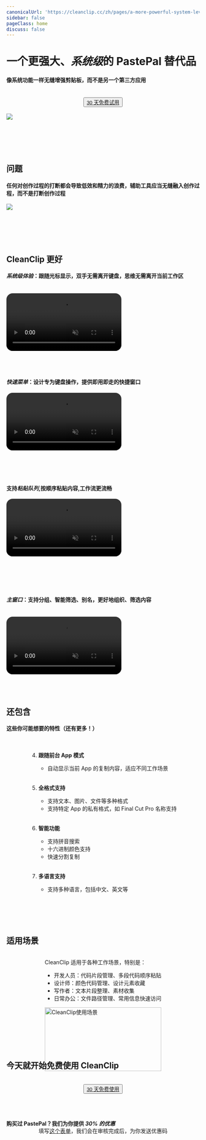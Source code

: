```yaml
---
canonicalUrl: 'https://cleanclip.cc/zh/pages/a-more-powerful-system-level-alternative-to-pastepal'
sidebar: false
pageClass: home
discuss: false
---
```


<div class="present-home">

# 一个更强大、<em>系统级<span class="underline underline-12px"></span></em>的 PastePal 替代品

#### 像系统功能一样无缝增强剪贴板，而不是另一个第三方应用

<br/>

<div style="display: flex; justify-content: center;">
  <div style="text-align: center">
    <button type="button" class="ant-btn ant-btn-primary ant-btn-round ant-btn-lg" style="">
      <a href="https://clip-purchase.macaify.com">
                    30 天免费试用
      </a>
    </button>
  </div>
</div>

<br/>

<img src="/images/cleanclip-vs-paste.webp" class="img-fullwidth" />

<br/><br/><br/><br/>

## 问题
#### 任何对创作过程的打断都会导致低效和精力的浪费，辅助工具应当无缝融入创作过程，而不是打断创作过程

<img src="/images/immersive.png" class="img-fullwidth" />

<br/><br/><br/><br/>

## CleanClip 更好

#### <em>系统级体验<span class="underline underline-5px"></span></em>：跟随光标显示，双手无需离开键盘，思维无需离开当前工作区

<br/>

<video autoplay muted loop>
    <source src="/videos/followcursor16x9.mp4" type="video/mp4">
    <iframe src="/videos/followcursor16x9.mp4" scrolling="no" border="0" frameborder="0" allow="autoplay; encrypted-media" allowfullscreen></iframe>
</video>
<br/><br/><br/><br/>


#### <em>快速菜单<span class="underline underline-5px"></span></em>：设计专为键盘操作，提供即用即走的快捷窗口

<div class="rounded-video">
  <video autoplay muted loop>
      <source src="/videos/quickuse.mp4" type="video/mp4">
      <iframe src="/videos/quickuse.mp4" scrolling="no" border="0" frameborder="0" allow="autoplay; encrypted-media" allowfullscreen></iframe>
  </video>
</div>
<br/><br/><br/><br/>

#### 支持<em>粘贴队列<span class="underline underline-5px"></span></em>,按顺序粘贴内容,工作流更流畅
<video autoplay muted loop>
    <source src="/videos/pastestack-split.mp4" type="video/mp4">
    <iframe src="/videos/pastestack-split.mp4" scrolling="no" border="0" frameborder="0" allow="autoplay; encrypted-media" allowfullscreen></iframe>
</video>

<br/><br/><br/><br/>


#### <em>主窗口<span class="underline underline-5px"></span></em>：支持分组、智能筛选、别名，更好地组织、筛选内容
<br/>

<video autoplay muted loop>
    <source src="/videos/intro-1080.mp4" type="video/mp4">
    <iframe src="/videos/intro-1080.mp4" scrolling="no" border="0" frameborder="0" allow="autoplay; encrypted-media" allowfullscreen></iframe>
</video>
<br/><br/><br/><br/>


## 还包含
#### 这些你可能想要的特性（还有更多！）
<br/>

<div style="display: flex; justify-content: center;">
  <div class="center">

4. **跟随前台 App 模式**
   - 自动显示当前 App 的复制内容，适应不同工作场景
<br/><br/>

5. **全格式支持**
   - 支持文本、图片、文件等多种格式
   - 支持特定 App 的私有格式，如 Final Cut Pro 名称支持
<br/><br/>

6. **智能功能**
   - 支持拼音搜索
   - 十六进制颜色支持
   - 快速分割复制
<br/><br/>

7. **多语言支持**
   - 支持多种语言，包括中文、英文等

  </div>
</div>

<br/><br/><br/>

## 适用场景

<div style="display: flex; justify-content: center;">
  <div class="center">

CleanClip 适用于各种工作场景，特别是：

- 开发人员：代码片段管理、多段代码顺序粘贴
- 设计师：颜色代码管理、设计元素收藏
- 写作者：文本片段整理、素材收集
- 日常办公：文件路径管理、常用信息快速访问

<img src="/images/cleanclip-vs-paste.webp" alt="CleanClip使用场景" style="width:100%;max-width:600px;">
</div>
</div>

<br/><br/><br/><br/>

## 今天就开始免费使用 CleanClip
<br/>
<div style="display: flex; justify-content: center;">
  <div style="text-align: center">
    <button type="button" class="ant-btn ant-btn-primary ant-btn-round ant-btn-lg" style="">
      <a href="https://clip-purchase.macaify.com">
                    30 天免费使用
      </a>
    </button>
  </div>
</div>

<br/><br/>
#### 购买过 PastePal？我们为你提供<em> 30% 的优惠<span class="underline underline-5px"></span></em>
<p style="text-align: center; margin-top: -20px;">
填写<a href="https://forms.gle/v1ya3x93Z1ud3H4A7" target="blank">这个表单</a>，我们会在审核完成后，为你发送优惠码
</p>

<br/><br/>

</div>


<style>
video {
  border-radius: 1rem;
  overflow: hidden;
}
</style>